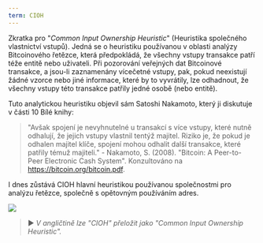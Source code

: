 ```yaml
---
term: CIOH
---
```


Zkratka pro "*Common Input Ownership Heuristic*" (Heuristika společného vlastnictví vstupů). Jedná se o heuristiku používanou v oblasti analýzy Bitcoinového řetězce, která předpokládá, že všechny vstupy transakce patří téže entitě nebo uživateli. Při pozorování veřejných dat Bitcoinové transakce, a jsou-li zaznamenány vícečetné vstupy, pak, pokud neexistují žádné vzorce nebo jiné informace, které by to vyvrátily, lze odhadnout, že všechny vstupy této transakce patřily jedné osobě (nebo entitě).

Tuto analytickou heuristiku objevil sám Satoshi Nakamoto, který ji diskutuje v části 10 Bílé knihy:

> "Avšak spojení je nevyhnutelné u transakcí s více vstupy, které nutně odhalují, že jejich vstupy vlastnil tentýž majitel. Riziko je, že pokud je odhalen majitel klíče, spojení mohou odhalit další transakce, které patřily témuž majiteli." - Nakamoto, S. (2008). "Bitcoin: A Peer-to-Peer Electronic Cash System". Konzultováno na https://bitcoin.org/bitcoin.pdf.

I dnes zůstává CIOH hlavní heuristikou používanou společnostmi pro analýzu řetězce, společně s opětovným používáním adres.

![](../../dictionnaire/assets/13.png)

> ► *V angličtině lze "CIOH" přeložit jako "Common Input Ownership Heuristic".*